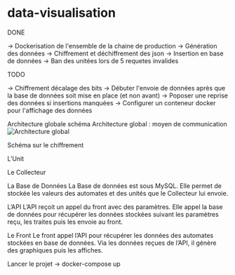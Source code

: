 # data-visualisation

  DONE

-> Dockerisation de l'ensemble de la chaine de production
-> Génération des données
-> Chiffrement et déchiffrement des json
-> Insertion en base de données
-> Ban des unitées lors de 5 requetes invalides


  TODO

-> Chiffrement décalage des bits
-> Débuter l'envoie de données après que la base de données soit mise en place (et non avant)
-> Poposer une reprise des données si insertions manquées
-> Configurer un conteneur docker pour l'affichage des données


Architecture globale
  schéma Architecture global : moyen de communication
![Architecture global](https://user-images.githubusercontent.com/45556519/162449498-30c04c65-85af-459b-bd01-815f9ba2df29.png)

Schéma sur le chiffrement


L’Unit

Le Collecteur

La Base de Données
  La Base de données est sous MySQL. Elle permet de stockée les valeurs des automates et des unités que le Collecteur lui envoie.

L’API
  L’API reçoit un appel du front avec des paramètres. Elle appel la base de données pour récupérer les données stockées suivant les paramètres reçu, les traites puis les envoie au front.

Le Front
  Le front appel l’API pour récupérer les données des automates stockées en base de données. Via les données reçues de l’API, il génère des graphiques puis les affiches.

 Lancer le projet
 -> docker-compose up 
